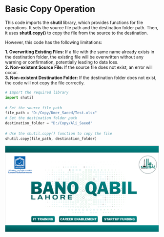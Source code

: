 # Basic Copy Operation

This code imports the **shutil** library, which provides functions for file operations. It sets the source file path and the destination folder path. Then, it uses **shutil.copy()** to copy the file from the source to the destination.

However, this code has the following limitations:

**1. Overwriting Existing Files:** If a file with the same name already exists in the destination folder, the existing file will be overwritten without any warning or confirmation, potentially leading to data loss.<br />
**2. Non-existent Source File:** If the source file does not exist, an error will occur.<br />
**3. Non-existent Destination Folder:** If the destination folder does not exist, the code will not copy the file correctly.<br />



```python
# Import the required library
import shutil

# Set the source file path
file_path = "D:/Copy/Umer_Saeed/Test.xlsx"
# Set the destination folder path
destination_folder = "D:/Copy/Ali_Saeed"

# Use the shutil.copy() function to copy the file
shutil.copy(file_path, destination_folder)
```

![](https://github.com/Umersaeed81/File_Management_Operations/blob/main/log/pic1.png?raw=true)
